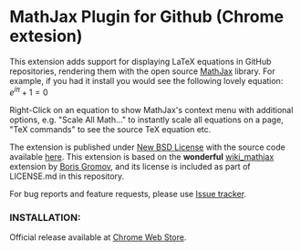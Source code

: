 MathJax Plugin for Github (Chrome extesion)
========================================

This extension adds support for displaying LaTeX equations in GitHub repositories, rendering them with the open source [MathJax](http://mathjax.org/) library. For example, if you had it install you would see the following lovely equation: $e^{i \pi} + 1 = 0$

Right-Click on an equation to show MathJax's context menu with additional options, e.g. "Scale All Math..." to instantly scale all equations on a page, "TeX commands" to see the source TeX equation etc.

The extension is published under [New BSD License](https://github.com/orsharir/github-mathjax/blob/master/LICENSE.md) with the source code available [here](https://github.com/orsharir/github-mathjax). This extension is based on the __wonderful__ [wiki_mathjax](https://github.com/bgromov/wiki-mathjax) extension by [Boris Gromov](https://github.com/bgromov), and its license is included as part of LICENSE.md in this repository.

For bug reports and feature requests, please use [Issue tracker](https://github.com/orsharir/github-mathjax/issues).

### INSTALLATION:

Official release available at [Chrome Web Store](https://chrome.google.com/webstore/detail/mathjax-plugin-for-github/ioemnmodlmafdkllaclgeombjnmnbima).
